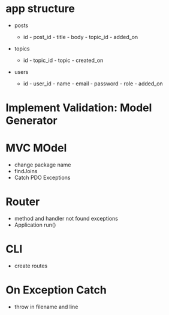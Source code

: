 # app structure

- posts

  - id - post_id - title - body - topic_id - added_on

- topics

  - id - topic_id - topic - created_on

- users

  - id - user_id - name - email - password - role - added_on

# Implement Validation: Model Generator

# MVC MOdel

- change package name
- findJoins
- Catch PDO Exceptions

# Router

- method and handler not found exceptions
- Application run()

# CLI

- create routes

# On Exception Catch

- throw in filename and line
